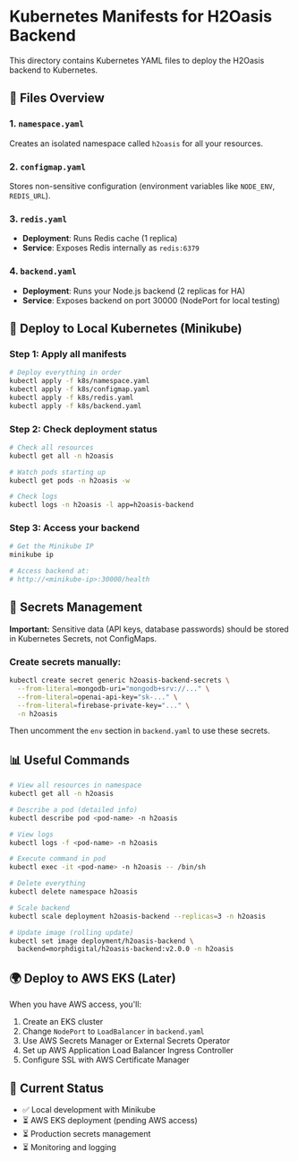 # Kubernetes Manifests for H2Oasis Backend

This directory contains Kubernetes YAML files to deploy the H2Oasis backend to Kubernetes.

## 📁 Files Overview

### 1. `namespace.yaml`
Creates an isolated namespace called `h2oasis` for all your resources.

### 2. `configmap.yaml`
Stores non-sensitive configuration (environment variables like `NODE_ENV`, `REDIS_URL`).

### 3. `redis.yaml`
- **Deployment**: Runs Redis cache (1 replica)
- **Service**: Exposes Redis internally as `redis:6379`

### 4. `backend.yaml`
- **Deployment**: Runs your Node.js backend (2 replicas for HA)
- **Service**: Exposes backend on port 30000 (NodePort for local testing)

## 🚀 Deploy to Local Kubernetes (Minikube)

### Step 1: Apply all manifests
```bash
# Deploy everything in order
kubectl apply -f k8s/namespace.yaml
kubectl apply -f k8s/configmap.yaml
kubectl apply -f k8s/redis.yaml
kubectl apply -f k8s/backend.yaml
```

### Step 2: Check deployment status
```bash
# Check all resources
kubectl get all -n h2oasis

# Watch pods starting up
kubectl get pods -n h2oasis -w

# Check logs
kubectl logs -n h2oasis -l app=h2oasis-backend
```

### Step 3: Access your backend
```bash
# Get the Minikube IP
minikube ip

# Access backend at:
# http://<minikube-ip>:30000/health
```

## 🔐 Secrets Management

**Important:** Sensitive data (API keys, database passwords) should be stored in Kubernetes Secrets, not ConfigMaps.

### Create secrets manually:
```bash
kubectl create secret generic h2oasis-backend-secrets \
  --from-literal=mongodb-uri="mongodb+srv://..." \
  --from-literal=openai-api-key="sk-..." \
  --from-literal=firebase-private-key="..." \
  -n h2oasis
```

Then uncomment the `env` section in `backend.yaml` to use these secrets.

## 📊 Useful Commands

```bash
# View all resources in namespace
kubectl get all -n h2oasis

# Describe a pod (detailed info)
kubectl describe pod <pod-name> -n h2oasis

# View logs
kubectl logs -f <pod-name> -n h2oasis

# Execute command in pod
kubectl exec -it <pod-name> -n h2oasis -- /bin/sh

# Delete everything
kubectl delete namespace h2oasis

# Scale backend
kubectl scale deployment h2oasis-backend --replicas=3 -n h2oasis

# Update image (rolling update)
kubectl set image deployment/h2oasis-backend \
  backend=morphdigital/h2oasis-backend:v2.0.0 -n h2oasis
```

## 🌍 Deploy to AWS EKS (Later)

When you have AWS access, you'll:
1. Create an EKS cluster
2. Change `NodePort` to `LoadBalancer` in `backend.yaml`
3. Use AWS Secrets Manager or External Secrets Operator
4. Set up AWS Application Load Balancer Ingress Controller
5. Configure SSL with AWS Certificate Manager

## 🎯 Current Status

- ✅ Local development with Minikube
- ⏳ AWS EKS deployment (pending AWS access)
- ⏳ Production secrets management
- ⏳ Monitoring and logging
